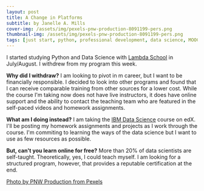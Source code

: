 ```yaml
---
layout: post
title: A Change in Platforms
subtitle: by Janelle A. Mills
cover-img: /assets/img/pexels-pnw-production-8091199-pers.png
thumbnail-img: /assets/img/pexels-pnw-production-8091199-pers.png
tags: [just start, python, professional development, data science, MOOC]
---
```


I started studying Python and Data Science with [Lambda School](https://lambdaschool.com/courses/data-science) in July/August. I withdrew from my program this week. 

**Why did I withdraw?** I am looking to pivot in m career, but I want to be financially responsible. I decided to look into other programs and found that I can receive comparable training from other sources for a lower cost. While the course I'm taking now does not have live instructors, it does have online support and the ability to contact the teaching team who are featured in the self-paced videos and homework assignments.

**What am I doing instead?** I am taking the [IBM Data Science](https://www.edx.org/professional-certificate/ibm-data-science?index=product&queryID=d0fdc4c0fad17a2a2f245fd80a98e345&position=2) course on edX. I'll be posting my homework assignments and projects as I work through the course. I'm commiting to learning the ways of the data science but I want to use as few resources as possible.

**But, can't you learn online for free?** More than 20% of data scientists are self-taught. Theoretically, yes, I could teach myself. I am looking for a structured program, however, that provides a reputable certification at the end.

[Photo by PNW Production from Pexels](https://www.pexels.com/)
